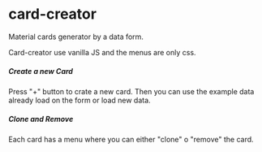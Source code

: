 # card-creator
Material cards generator by a data form.

Card-creator use vanilla JS and the menus are only css.

##### Create a new Card
Press "+" button to crate a new card. Then you can use the example data already load on the form or load new data.
##### Clone and Remove
Each card has a menu where you can either "clone" o "remove" the card.

